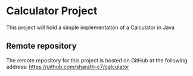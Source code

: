 # Calculator Project
This project will hold a simple implementation of a Calculator in Java
## Remote repository
The remote repository for this project is hosted on GitHub at the following address: https://github.com/sharath-c7/calculator
